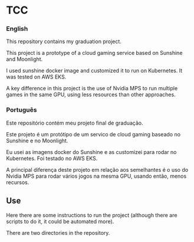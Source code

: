 # TCC

### English

This repository contains my graduation project.

This project is a prototype of a cloud gaming service based on Sunshine and Moonlight.

I used sunshine docker image and customized it to run on Kubernetes. It was tested on AWS EKS.

A key difference in this project is the use of Nvidia MPS to run multiple games in the same GPU, using less resources than other approaches.

### Português

Este repositório contém meu projeto final de graduação.

Este projeto é um protótipo de um servico de cloud gaming baseado no Sunshine e no Moonlight.

Eu usei as imagens docker do Sunshine e as customizei para rodar no Kubernetes. Foi testado no AWS EKS.

A principal diferença deste projeto em relação aos semelhantes é o uso do Nvidia MPS para rodar vários jogos na mesma GPU, usando então, menos recursos.


## Use

Here there are some instructions to run the project (although there are scripts to do it, it could be automated more).

There are two directories in the repository.



